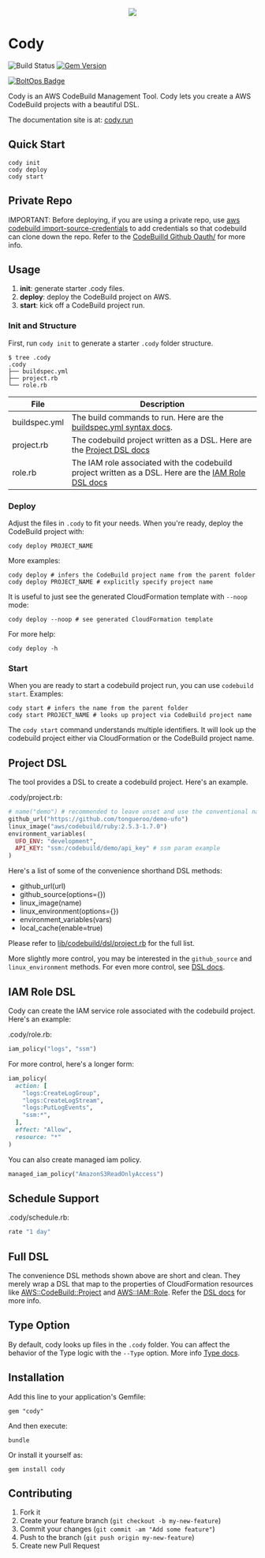 <div align="center">
  <a href="http://cody.run"><img src="https://raw.githubusercontent.com/tongueroo/cody/master/docs/img/logos/cody-with-text.png" /></a>
</div>

# Cody

![Build Status](https://codebuild.us-west-2.amazonaws.com/badges?uuid=eyJlbmNyeXB0ZWREYXRhIjoiWWFRbjVNQlIvZGtSS2NMTGlRY3pWYm1lTGFFSG5acDc4b09hL2lHWGVxeHZaMGYxVTc0cGEwOHBHWHF6MjZiNlZNU0JqS0lvTnZkdWI5enRDczRZYStnPSIsIml2UGFyYW1ldGVyU3BlYyI6ImsyUDJNc2E3SlpYOGFYYy8iLCJtYXRlcmlhbFNldFNlcmlhbCI6MX0%3D&branch=master)
[![Gem Version](https://badge.fury.io/rb/cody.png)](http://badge.fury.io/rb/cody)

[![BoltOps Badge](https://img.boltops.com/boltops/badges/boltops-badge.png)](https://www.boltops.com)

Cody is an AWS CodeBuild Management Tool. Cody lets you create a AWS CodeBuild projects with a beautiful DSL.

The documentation site is at: [cody.run](https://cody.run/)

## Quick Start

    cody init
    cody deploy
    cody start

## Private Repo

IMPORTANT: Before deploying, if you are using a private repo, use [aws codebuild import-source-credentials](https://docs.aws.amazon.com/cli/latest/reference/codebuild/import-source-credentials.html) to add credentials so that codebuild can clone down the repo.  Refer to the [CodeBuilld Github Oauth/](https://cody.run/docs/github_oauth/) for more info.

## Usage

1. **init**: generate starter .cody files.
2. **deploy**: deploy the CodeBuild project on AWS.
3. **start**: kick off a CodeBuild project run.

### Init and Structure

First, run `cody init` to generate a starter `.cody` folder structure.

    $ tree .cody
    .cody
    ├── buildspec.yml
    ├── project.rb
    └── role.rb

File | Description
--- | ---
buildspec.yml | The build commands to run.  Here are the [buildspec.yml syntax docs](https://docs.aws.amazon.com/codebuild/latest/userguide/build-spec-ref.html).
project.rb | The codebuild project written as a DSL. Here are the [Project DSL docs](https://cody.run/docs/dsl/project/)
role.rb | The IAM role associated with the codebuild project written as a DSL. Here are the [IAM Role DSL docs](https://cody.run/docs/dsl/role/)

### Deploy

Adjust the files in `.cody` to fit your needs. When you're ready, deploy the CodeBuild project with:

    cody deploy PROJECT_NAME

More examples:

    cody deploy # infers the CodeBuild project name from the parent folder
    cody deploy PROJECT_NAME # explicitly specify project name

It is useful to just see the generated CloudFormation template with `--noop` mode:

    cody deploy --noop # see generated CloudFormation template

For more help:

    cody deploy -h

### Start

When you are ready to start a codebuild project run, you can use `codebuild start`. Examples:

    cody start # infers the name from the parent folder
    cody start PROJECT_NAME # looks up project via CodeBuild project name

The `cody start` command understands multiple identifiers. It will look up the codebuild project either via CloudFormation or the CodeBuild project name.

## Project DSL

The tool provides a DSL to create a codebuild project.  Here's an example.

.cody/project.rb:

```ruby
# name("demo") # recommended to leave unset and use the conventional name that cody sets
github_url("https://github.com/tongueroo/demo-ufo")
linux_image("aws/codebuild/ruby:2.5.3-1.7.0")
environment_variables(
  UFO_ENV: "development",
  API_KEY: "ssm:/codebuild/demo/api_key" # ssm param example
)
```

Here's a list of some of the convenience shorthand DSL methods:

* github_url(url)
* github_source(options={})
* linux_image(name)
* linux_environment(options={})
* environment_variables(vars)
* local_cache(enable=true)

Please refer to [lib/codebuild/dsl/project.rb](lib/codebuild/dsl/project.rb) for the full list.

More slightly more control, you may be interested in the `github_source` and `linux_environment` methods.  For even more control, see [DSL docs](https://cody.run/docs/dsl/).

## IAM Role DSL

Cody can create the IAM service role associated with the codebuild project. Here's an example:

.cody/role.rb:

```ruby
iam_policy("logs", "ssm")
```

For more control, here's a longer form:

```ruby
iam_policy(
  action: [
    "logs:CreateLogGroup",
    "logs:CreateLogStream",
    "logs:PutLogEvents",
    "ssm:*",
  ],
  effect: "Allow",
  resource: "*"
)
```

You can also create managed iam policy.

```ruby
managed_iam_policy("AmazonS3ReadOnlyAccess")
```

## Schedule Support

.cody/schedule.rb:

```ruby
rate "1 day"
```

## Full DSL

The convenience DSL methods shown above are short and clean.  They merely wrap a DSL that map to the properties of CloudFormation resources like [AWS::CodeBuild::Project](https://docs.aws.amazon.com/AWSCloudFormation/latest/UserGuide/aws-resource-codebuild-project.html) and [AWS::IAM::Role](https://docs.aws.amazon.com/AWSCloudFormation/latest/UserGuide/aws-resource-iam-role.html). Refer the [DSL docs](https://cody.run/docs/dsl/) for more info.

## Type Option

By default, cody looks up files in the `.cody` folder.  You can affect the behavior of the Type logic with the `--Type` option.  More info [Type docs](https://cody.run/docs/type-option/).

## Installation

Add this line to your application's Gemfile:

    gem "cody"

And then execute:

    bundle

Or install it yourself as:

    gem install cody

## Contributing

1. Fork it
2. Create your feature branch (`git checkout -b my-new-feature`)
3. Commit your changes (`git commit -am "Add some feature"`)
4. Push to the branch (`git push origin my-new-feature`)
5. Create new Pull Request
